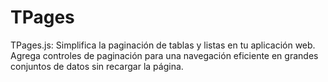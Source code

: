# TPages
TPages.js: Simplifica la paginación de tablas y listas en tu aplicación web. Agrega controles de paginación para una navegación eficiente en grandes conjuntos de datos sin recargar la página.
